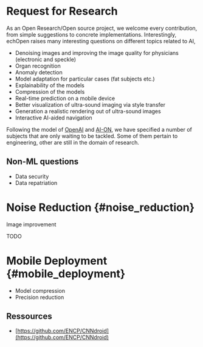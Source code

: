 # Request for Research

As an Open Research/Open source project, we welcome every contribution, from simple suggestions to concrete implementations. Interestingly, echOpen raises many interesting questions on different topics related to AI, 

* Denoising images and improving the image quality for physicians \(electronic and speckle\)
* Organ recognition 
* Anomaly detection
* Model adaptation for particular cases \(fat subjects etc.\)
* Explainability of the models
* Compression of the models
* Real-time prediction on a mobile device
* Better visualization of ultra-sound imaging via style transfer
* Generation a realistic rendering out of ultra-sound images
* Interactive AI-aided navigation

Following the model of [OpenAI](https://openai.com/requests-for-research/) and [AI-ON](http://ai-on.org/), we have specified a number of subjects that are only waiting to be tackled. Some of them pertain to engineering, other are still in the domain of research.

## Non-ML questions

* Data security
* Data repatriation

# Noise Reduction {#noise_reduction}

Image improvement

TODO

# Mobile Deployment {#mobile_deployment}

* Model compression
* Precision reduction

## Ressources

* [https://github.com/ENCP/CNNdroid](https://github.com/ENCP/CNNdroid)



